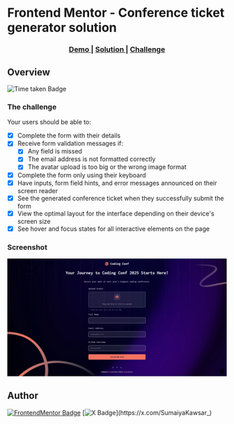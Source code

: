 # Frontend Mentor - Conference ticket generator solution

<div align="center">
  <h3>
    <a href="https://sumaiyakawsar.github.io/frontend-mentor-challenges-using-react/#/project47">
      Demo
    </a>
    <span> | </span>
    <a href="https://github.com/sumaiyakawsar/frontend-mentor-challenges-using-react/tree/main/src/pages/47-conference-ticket-generator">
      Solution
    </a>
    <span> | </span>
    <a href="https://www.frontendmentor.io/challenges/conference-ticket-generator-oq5gFIU12w">
      Challenge
    </a>
  </h3>
</div>
 

 

## Overview
 ![Time taken Badge](https://img.shields.io/badge/Time_Taken-4hr_30m-6abecd?style=plastic) 

### The challenge

Your users should be able to:
 
- [x] Complete the form with their details
- [x] Receive form validation messages if:
  - [x] Any field is missed
  - [x] The email address is not formatted correctly
  - [x] The avatar upload is too big or the wrong image format
- [x] Complete the form only using their keyboard
- [x] Have inputs, form field hints, and error messages announced on their screen reader
- [x] See the generated conference ticket when they successfully submit the form
- [x] View the optimal layout for the interface depending on their device's screen size
- [x] See hover and focus states for all interactive elements on the page

### Screenshot

![Screenshot](../homepage/images/project47-conference-ticket-generator.webp)


## Author

[![FrontendMentor Badge](https://img.shields.io/badge/-_SumaiyaKawsar_-3F54A3?style=plastic&labelColor=3F54A3&logo=frontend-mentor&logoColor=white&link=https://www.frontendmentor.io/profile/sumaiyakawsar)](https://www.frontendmentor.io/profile/sumaiyakawsar) [![X Badge](https://img.shields.io/badge/-_SumaiyaKawsar_-black?style=plastic&labelColor=black&logo=X&logoColor=white&link=https://x.com/SumaiyaKawsar_)](https://x.com/SumaiyaKawsar_)